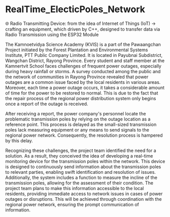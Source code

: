 # RealTime_ElecticPoles_Network
🌐 Radio Transmitting Device: from the idea of Internet of Things (IoT) -> crafting an equipment, which driven by C++, designed to transfer data via Radio Transmission using the ESP32 Module

The Kamnoetvidya Science Academy (KVIS) is a part of the Pawaangchan Project initiated by the Forest Plantation and Environmental Systems Institute, PTT Public Company Limited. It is located in Payubnai Subdistrict, Wangchan District, Rayong Province. Every student and staff member at the Kamnertvit School faces challenges of frequent power outages, especially during heavy rainfall or storms. A survey conducted among the public and the network of communities in Rayong Province revealed that power outages are a common issue faced by the local residents in various areas. Moreover, each time a power outage occurs, it takes a considerable amount of time for the power to be restored to normal. This is due to the fact that the repair process of the regional power distribution system only begins once a report of the outage is received.

After receiving a report, the power company's personnel locate the problematic transmission poles by relying on the outage location as a reference point. This process is delayed as the small-sized transmission poles lack measuring equipment or any means to send signals to the regional power network. Consequently, the resolution process is hampered by this delay.

Recognizing these challenges, the project team identified the need for a solution. As a result, they conceived the idea of developing a real-time monitoring device for the transmission poles within the network. This device is designed to continuously send information about the transmission poles to relevant parties, enabling swift identification and resolution of issues. Additionally, the system includes a function to measure the incline of the transmission poles, allowing for the assessment of their condition. The project team plans to make this information accessible to the local residents, providing immediate access to network issues in cases of power outages or disruptions. This will be achieved through coordination with the regional power network, ensuring the prompt communication of information.
